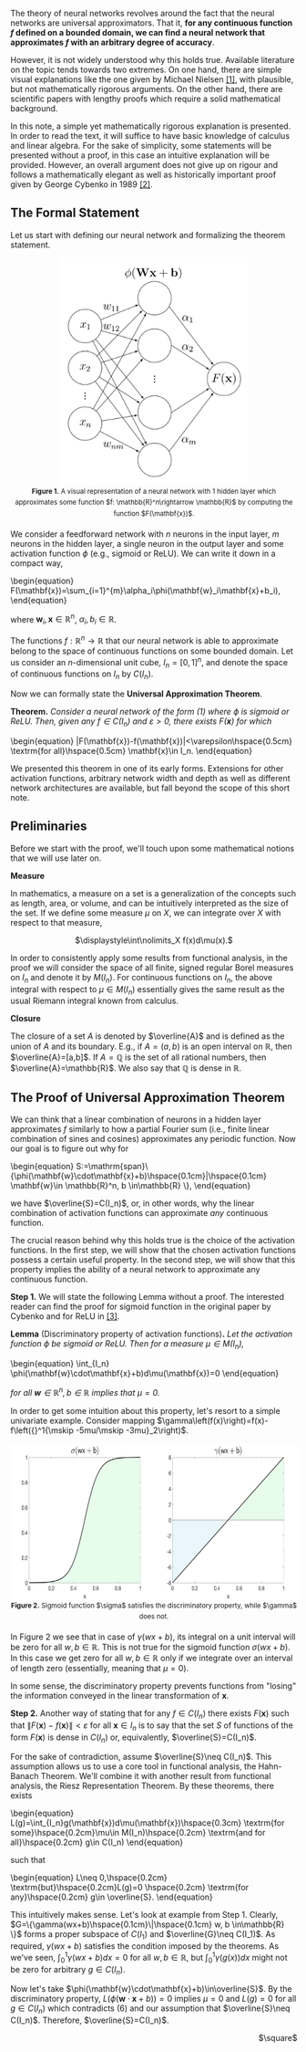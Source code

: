 The theory of neural networks revolves around the fact that the neural networks are universal approximators. That it, **for any continuous function $f$ defined on a bounded domain, we can find a neural network that approximates $f$ with an arbitrary degree of accuracy**.

However, it is not widely understood why this holds true. Available literature on the topic tends towards two extremes. On one hand, there are simple visual explanations like the one given by Michael Nielsen [[1]](http://neuralnetworksanddeeplearning.com/chap4.html), with plausible, but not mathematically rigorous arguments. On the other hand, there are scientific papers with lengthy proofs which require a solid mathematical background.

In this note, a simple yet mathematically rigorous explanation is presented. In order to read the text, it will suffice to have basic knowledge of calculus and linear algebra. For the sake of simplicity, some statements will be presented without a proof, in this case an intuitive explanation will be provided. However, an overall argument does not give up on rigour and follows a mathematically elegant as well as historically important proof given by George Cybenko in 1989 [[2]](https://web.eecs.umich.edu/~cscott/smlrg/approx_by_superposition.pdf).

## The Formal Statement
Let us start with defining our neural network and formalizing the theorem statement.

<div align="center">
<img src="https://raw.githubusercontent.com/olgagraf/olgagraf.github.io/main/assets/images/nn.jpg" height="400">
</div>

<div align="center">
<sup><b>Figure 1.</b> A visual representation of a neural network with 1 hidden layer which approximates some function $f: \mathbb{R}^n\rightarrow \mathbb{R}$ by computing the function $F(\mathbf{x})$.</sup>
</div>

We consider a feedforward network with $n$ neurons in the input layer, $m$ neurons in the hidden layer, a single neuron in the output layer and some activation function $\phi$ (e.g., sigmoid or ReLU). We can write it down in a compact way,

\begin{equation}
F(\mathbf{x})=\sum_{i=1}^{m}\alpha_i\phi(\mathbf{w}_i\mathbf{x}+b_i),
\end{equation}

where $\mathbf{w}_i, \mathbf{x} \in \mathbb{R}^n$, $\alpha_i, b_i \in \mathbb{R}$.

The functions $f:\mathbb{R}^n\rightarrow \mathbb{R}$ that our neural network is able to approximate belong to the space of continuous functions on some bounded domain. Let us consider an $n$-dimensional unit cube, $I_n=[0,1]^n$, and denote the space of continuous functions on $I_n$ by $C(I_n)$.

Now we can formally state the **Universal Approximation Theorem**.

**Theorem.** *Consider a neural network of the form (1) where $\phi$ is sigmoid or ReLU. Then, given any $f\in C(I_n)$ and $\varepsilon>0$, there exists $F(\mathbf{x})$ for which*

\begin{equation}
|F(\mathbf{x})-f(\mathbf{x})|<\varepsilon\hspace{0.5cm} \textrm{for all}\hspace{0.5cm} \mathbf{x}\in I_n.
\end{equation}

We presented this theorem in one of its early forms. Extensions for other activation functions, arbitrary network width and depth as well as different network architectures are available, but fall beyond the scope of this short note.

## Preliminaries

Before we start with the proof, we'll touch upon some mathematical notions that we will use later on.

**Measure**

In mathematics, a measure on a set is a generalization of the concepts such as length, area, or volume, and can be intuitively interpreted as the size of the set. If we define some measure $\mu$ on $X$, we can integrate over $X$ with respect to that measure,

<div align="center">
$\displaystyle\int\nolimits_X f(x)d\mu(x).$
</div>

In order to consistently apply some results from functional analysis, in the proof we will consider the space of all finite, signed regular Borel measures on $I_n$ and denote it by $M(I_n)$. For continuous functions on $I_n$, the above integral with respect to $\mu\in M(I_n)$ essentially gives the same result as the usual Riemann integral known from calculus.

**Closure**

The closure of a set $A$ is denoted by $\overline{A}$ and is defined as the union of $A$ and its boundary. E.g., if $A=(a,b)$ is an open interval on $\mathbb{R}$, then $\overline{A}=[a,b]$. If $A=\mathbb{Q}$ is the set of all rational numbers, then $\overline{A}=\mathbb{R}$. We also say that $\mathbb{Q}$ is dense in $\mathbb{R}$.

## The Proof of Universal Approximation Theorem

We can think that a linear combination of neurons in a hidden layer approximates $f$ similarly to how a partial Fourier sum (i.e., finite linear combination of sines and cosines) approximates any periodic function. Now our goal is to figure out why for

\begin{equation}
S:=\mathrm{span}\\{\phi(\mathbf{w}\cdot\mathbf{x}+b)\hspace{0.1cm}|\hspace{0.1cm} \mathbf{w}\in \mathbb{R}^n, b \in\mathbb{R} \\},
\end{equation}

we have $\overline{S}=C(I_n)$, or, in other words, why the linear combination of activation functions can approximate *any* continuous function.

The crucial reason behind why this holds true is the choice of the activation functions. In the first step, we will show that the chosen activation functions possess a certain useful property. In the second step, we will show that this property implies the ability of a neural network to approximate any continuous function.

**Step 1.** We will state the following Lemma without a proof. The interested reader can find the proof for sigmoid function in the original paper by Cybenko and for ReLU in [[3]](http://math.uchicago.edu/~may/REU2018/REUPapers/Guilhoto.pdf).

**Lemma** (Discriminatory property of activation functions)**.** *Let the activation function $\phi$ be sigmoid or ReLU. Then for a measure $\mu\in M(I_n)$,*

\begin{equation}
\int_{I_n} \phi(\mathbf{w}\cdot\mathbf{x}+b)d\mu(\mathbf{x})=0 
\end{equation}

*for all $\mathbf{w}\in \mathbb{R}^n,  b \in \mathbb{R}$ implies that  $\mu=0$.*

In order to get some intuition about this property, let's resort to a simple univariate example. Consider mapping $\gamma\left(f(x)\right)=f(x)-f\left({}^1{\mskip -5mu/\mskip -3mu}_2\right)$.

<div align="center">
<img src="https://raw.githubusercontent.com/olgagraf/olgagraf.github.io/main/assets/images/example3.jpg" height="275">
</div>

<div align="center">
<sup><b>Figure 2.</b> Sigmoid function $\sigma$ satisfies the discriminatory property, while $\gamma$ does not.</sup>
</div>

In Figure 2 we see that in case of $\gamma(wx+b)$, its integral on a unit interval will be zero for all $w, b\in \mathbb{R}$. This is not true for the sigmoid function $\sigma(wx+b)$. In this case we get zero for all $w, b\in \mathbb{R}$ only if we integrate over an interval of length zero (essentially, meaning that $\mu=0$).

In some sense, the discriminatory property prevents functions from "losing" the information conveyed in the linear transformation of $\mathbf{x}$.

**Step 2.** Another way of stating that for any $f\in C(I_n)$ there exists $F(\mathbf{x})$ such that $\|F(\mathbf{x})-f(\mathbf{x})\|<\varepsilon$ for all $\mathbf{x}\in I_n$ is to say that the set $S$ of functions of the form $F(\mathbf{x})$ is dense in $C(I_n)$ or, equivalently, $\overline{S}=C(I_n)$.

For the sake of contradiction, assume $\overline{S}\neq C(I_n)$. This assumption allows us to use a core tool in functional analysis, the Hahn-Banach Theorem. We'll combine it with another result from functional analysis, the Riesz Representation Theorem. By these theorems, there exists

\begin{equation}
L(g)=\int_{I_n}g(\mathbf{x})d\mu(\mathbf{x})\hspace{0.3cm} \textrm{for some}\hspace{0.2cm}\mu\in M(I_n)\hspace{0.2cm} \textrm{and for all}\hspace{0.2cm} g\in C(I_n)
\end{equation}

such that

\begin{equation}
L\neq 0,\hspace{0.2cm} \textrm{but}\hspace{0.2cm}L(g)=0 \hspace{0.2cm} \textrm{for any}\hspace{0.2cm} g\in \overline{S}.
\end{equation}

This intuitively makes sense. Let's look at example from Step 1. Clearly, $G=\{\gamma(wx+b)\hspace{0.1cm}\|\hspace{0.1cm} w, b \in\mathbb{R} \}$ forms a proper subspace of $C(I_1)$ and $\overline{G}\neq C(I_1)$. As required, $\gamma(wx+b)$ satisfies the condition imposed by the theorems. As we've seen, $\int_{0}^{1} \gamma(wx+b)dx=0$ for all $w, b\in \mathbb{R}$, but $\int_{0}^{1} \gamma(g(x))dx$ might not be zero for arbitrary $g\in C(I_n)$.

Now let's take $\phi(\mathbf{w}\cdot\mathbf{x}+b)\in\overline{S}$. By the discriminatory property, $L(\phi(\mathbf{w}\cdot\mathbf{x}+b))=0$ implies $\mu=0$ and $L(g)=0$ for all $g\in C(I_n)$ which contradicts (6) and our assumption that $\overline{S}\neq C(I_n)$. Therefore, $\overline{S}=C(I_n)$.
<div align="right"> $\square$ </div>

<!---
**Bold** and _Italic_ and `Code` text
<ul>
  {% for post in site.posts %}
    <li>
      <a href="{{ post.url }}">{{ post.title }}</a>
    </li>
  {% endfor %}
</ul>
```markdown
Syntax highlighted code block
```
-->
